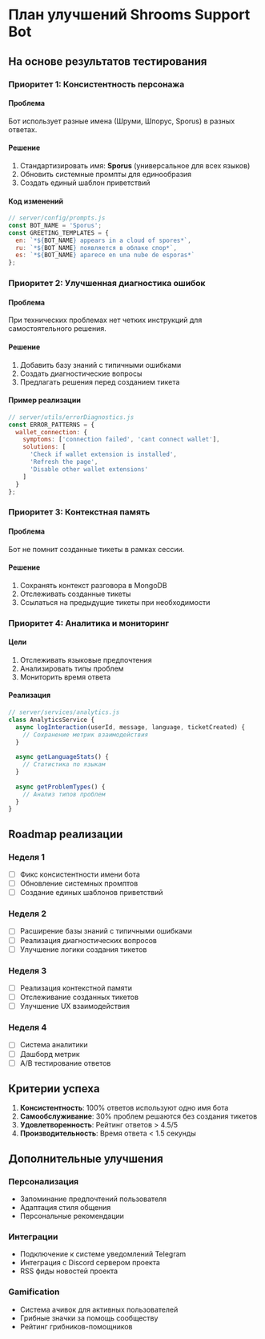 # План улучшений Shrooms Support Bot

## На основе результатов тестирования

### Приоритет 1: Консистентность персонажа

#### Проблема
Бот использует разные имена (Шруми, Шпорус, Sporus) в разных ответах.

#### Решение
1. Стандартизировать имя: **Sporus** (универсальное для всех языков)
2. Обновить системные промпты для единообразия
3. Создать единый шаблон приветствий

#### Код изменений
```javascript
// server/config/prompts.js
const BOT_NAME = 'Sporus';
const GREETING_TEMPLATES = {
  en: `*${BOT_NAME} appears in a cloud of spores*`,
  ru: `*${BOT_NAME} появляется в облаке спор*`,
  es: `*${BOT_NAME} aparece en una nube de esporas*`
};
```

### Приоритет 2: Улучшенная диагностика ошибок

#### Проблема
При технических проблемах нет четких инструкций для самостоятельного решения.

#### Решение
1. Добавить базу знаний с типичными ошибками
2. Создать диагностические вопросы
3. Предлагать решения перед созданием тикета

#### Пример реализации
```javascript
// server/utils/errorDiagnostics.js
const ERROR_PATTERNS = {
  wallet_connection: {
    symptoms: ['connection failed', 'cant connect wallet'],
    solutions: [
      'Check if wallet extension is installed',
      'Refresh the page',
      'Disable other wallet extensions'
    ]
  }
};
```

### Приоритет 3: Контекстная память

#### Проблема
Бот не помнит созданные тикеты в рамках сессии.

#### Решение
1. Сохранять контекст разговора в MongoDB
2. Отслеживать созданные тикеты
3. Ссылаться на предыдущие тикеты при необходимости

### Приоритет 4: Аналитика и мониторинг

#### Цели
1. Отслеживать языковые предпочтения
2. Анализировать типы проблем
3. Мониторить время ответа

#### Реализация
```javascript
// server/services/analytics.js
class AnalyticsService {
  async logInteraction(userId, message, language, ticketCreated) {
    // Сохранение метрик взаимодействия
  }
  
  async getLanguageStats() {
    // Статистика по языкам
  }
  
  async getProblemTypes() {
    // Анализ типов проблем
  }
}
```

## Roadmap реализации

### Неделя 1
- [ ] Фикс консистентности имени бота
- [ ] Обновление системных промптов
- [ ] Создание единых шаблонов приветствий

### Неделя 2
- [ ] Расширение базы знаний с типичными ошибками
- [ ] Реализация диагностических вопросов
- [ ] Улучшение логики создания тикетов

### Неделя 3
- [ ] Реализация контекстной памяти
- [ ] Отслеживание созданных тикетов
- [ ] Улучшение UX взаимодействия

### Неделя 4
- [ ] Система аналитики
- [ ] Дашборд метрик
- [ ] A/B тестирование ответов

## Критерии успеха

1. **Консистентность**: 100% ответов используют одно имя бота
2. **Самообслуживание**: 30% проблем решаются без создания тикетов
3. **Удовлетворенность**: Рейтинг ответов > 4.5/5
4. **Производительность**: Время ответа < 1.5 секунды

## Дополнительные улучшения

### Персонализация
- Запоминание предпочтений пользователя
- Адаптация стиля общения
- Персональные рекомендации

### Интеграции
- Подключение к системе уведомлений Telegram
- Интеграция с Discord сервером проекта
- RSS фиды новостей проекта

### Gamification
- Система ачивок для активных пользователей
- Грибные значки за помощь сообществу
- Рейтинг грибников-помощников
